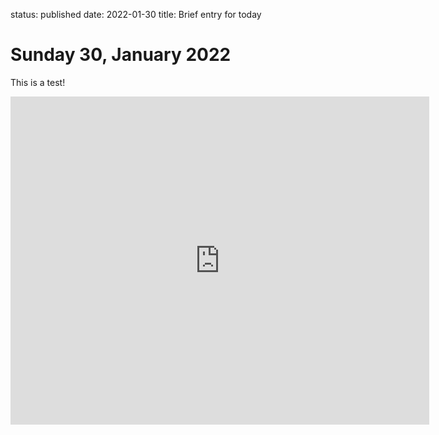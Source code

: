 status: published
date: 2022-01-30
title: Brief entry for today 

# Sunday 30, January 2022

This is a test!

<iframe src="https://fred.stlouisfed.org/graph/graph-landing.php?g=KiDA&width=670&height=475" scrolling="no" frameborder="0" style="overflow:hidden; width:670px; height:525px;" allowTransparency="true" loading="lazy"></iframe>
